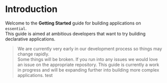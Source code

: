 # Introduction
Welcome to the **Getting Started** guide for building applications on `essential`. \
This guide is aimed at ambitious developers that want to try building declarative applications.

> We are currently very early in our development process so things may change rapidly. \
Some things will be broken. If you run into any issues we would love an issue on the appropriate repository.
This guide is currently a work in progress and will be expanding further into building more complex applications.
test